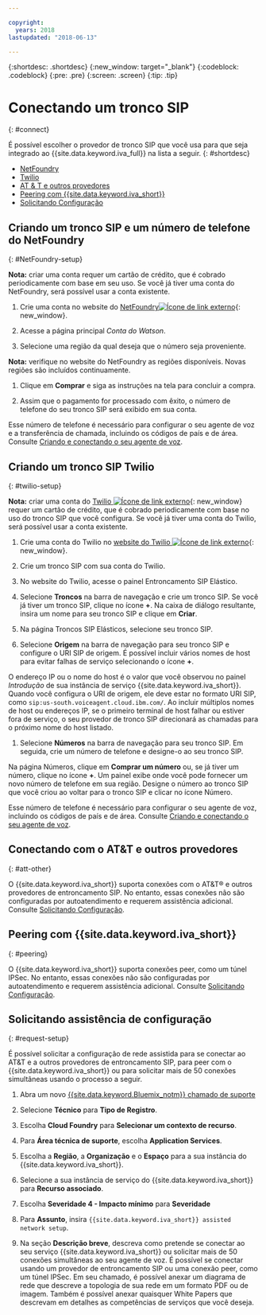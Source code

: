 ```yaml
---

copyright:
  years: 2018
lastupdated: "2018-06-13"

---
```


{:shortdesc: .shortdesc}
{:new_window: target="_blank"}
{:codeblock: .codeblock}
{:pre: .pre}
{:screen: .screen}
{:tip: .tip}


# Conectando um tronco SIP
{: #connect}

É possível escolher o provedor de tronco SIP que você usa para que seja integrado ao {{site.data.keyword.iva_full}} na lista a seguir.
{: #shortdesc}

* [NetFoundry](#NetFoundry-setup)
* [Twilio](#twilio-setup)
* [AT & T e outros provedores](#att-other)
* [Peering com {{site.data.keyword.iva_short}}](#peering)
* [Solicitando Configuração](#request-setup)

## Criando um tronco SIP e um número de telefone do NetFoundry
{: #NetFoundry-setup}

**Nota:** criar uma conta requer um cartão de crédito, que é cobrado periodicamente com base em seu uso. Se você já tiver uma conta do NetFoundry, será possível usar a conta existente.

1. Crie uma conta no website do [NetFoundry![Ícone de link externo](../../icons/launch-glyph.svg "Ícone de link externo")](https://watson.netfoundry.io/watson-login){: new_window}.

1. Acesse a página principal _Conta do Watson_.

1. Selecione uma região da qual deseja que o número seja proveniente.

  **Nota:** verifique no website do NetFoundry as regiões disponíveis. Novas regiões são incluídos continuamente.

1. Clique em **Comprar** e siga as instruções na tela para concluir a compra.

1. Assim que o pagamento for processado com êxito, o número de telefone do seu tronco SIP será exibido em sua conta.

Esse número de telefone é necessário para configurar o seu agente de voz e a transferência de chamada, incluindo os códigos de país e de área. Consulte [Criando e conectando o seu agente de voz](getting-started.html#step3).


## Criando um tronco SIP Twilio
{: #twilio-setup}

**Nota:** criar uma conta do [Twilio ![Ícone de link externo](../../icons/launch-glyph.svg "Ícone de link externo")](https://www.twilio.com/try-twilio){: new_window} requer um cartão de crédito, que é cobrado periodicamente com base no uso do tronco SIP que você configura. Se você já tiver uma conta do Twilio, será possível usar a conta existente.

  1. Crie uma conta do Twilio no [website do Twilio ![Ícone de link externo](../../icons/launch-glyph.svg "Ícone de link externo")](https://www.twilio.com/try-twilio){: new_window}.

  1. Crie um tronco SIP com sua conta do Twilio.

  1. No website do Twilio, acesse o painel Entroncamento SIP Elástico.

  1. Selecione **Troncos** na barra de navegação e crie um tronco SIP. Se você já tiver um tronco SIP, clique no ícone **+**. Na caixa de diálogo resultante, insira um nome para seu tronco SIP e clique em **Criar**.

  1. Na página Troncos SIP Elásticos, selecione seu tronco SIP.

  1. Selecione **Origem** na barra de navegação para seu tronco SIP e configure o URI SIP de origem. É possível incluir vários nomes de host para evitar falhas de serviço selecionando o ícone **+**.

  O endereço IP ou o nome do host é o valor que você observou no painel _Introdução_ de sua instância de serviço {{site.data.keyword.iva_short}}. Quando você configura o URI de origem, ele deve estar no formato URI SIP, como `sip:us-south.voiceagent.cloud.ibm.com/`. Ao incluir múltiplos nomes de host ou endereços IP, se o primeiro terminal de host falhar ou estiver fora de serviço, o seu provedor de tronco SIP direcionará as chamadas para o próximo nome do host listado.

  1. Selecione **Números** na barra de navegação para seu tronco SIP. Em seguida, crie um número de telefone e designe-o ao seu tronco SIP.

  Na página Números, clique em **Comprar um número** ou, se já tiver um número, clique no ícone **+**. Um painel exibe onde você pode fornecer um novo número de telefone em sua região. Designe o número ao tronco SIP que você criou ao voltar para o tronco SIP e clicar no ícone Número.

  Esse número de telefone é necessário para configurar o seu agente de voz, incluindo os códigos de país e de área. Consulte [Criando e conectando o seu agente de voz](getting-started.html#step3).


## Conectando com o AT&T e outros provedores
{: #att-other}

O {{site.data.keyword.iva_short}} suporta conexões com o AT&T&reg; e outros provedores de entroncamento SIP. No entanto, essas conexões não são configuradas por autoatendimento e requerem assistência adicional. Consulte [Solicitando Configuração](#request-setup).

## Peering com {{site.data.keyword.iva_short}}
{: #peering}

O {{site.data.keyword.iva_short}} suporta conexões peer, como um túnel IPSec. No entanto, essas conexões não são configuradas por autoatendimento e requerem assistência adicional. Consulte [Solicitando Configuração](#request-setup).

## Solicitando assistência de configuração
{: #request-setup}

É possível solicitar a configuração de rede assistida para se conectar ao AT&T e a outros provedores de entroncamento SIP, para peer com o {{site.data.keyword.iva_short}} ou para solicitar mais de 50 conexões simultâneas usando o processo a seguir.

1. Abra um novo [{{site.data.keyword.Bluemix_notm}} chamado de suporte](https://console.bluemix.net/unifiedsupport/tickets/add)

1. Selecione **Técnico** para **Tipo de Registro**.

1. Escolha **Cloud Foundry** para **Selecionar um contexto de recurso**.

1. Para **Área técnica de suporte**, escolha **Application Services**.

1. Escolha a **Região**, a **Organização** e o **Espaço** para a sua instância do {{site.data.keyword.iva_short}}.

1. Selecione a sua instância de serviço do {{site.data.keyword.iva_short}} para **Recurso associado**.

1. Escolha **Severidade 4 - Impacto mínimo** para **Severidade**

1. Para **Assunto**, insira `{{site.data.keyword.iva_short}} assisted network setup`.

1. Na seção **Descrição breve**, descreva como pretende se conectar ao seu serviço {{site.data.keyword.iva_short}} ou solicitar mais de 50 conexões simultâneas ao seu agente de voz. É possível se conectar usando um provedor de entroncamento SIP ou uma conexão peer, como um túnel IPSec. Em seu chamado, é possível anexar um diagrama de rede que descreve a topologia de sua rede em um formato PDF ou de imagem. Também é possível anexar quaisquer White Papers que descrevam em detalhes as competências de serviços que você deseja.
